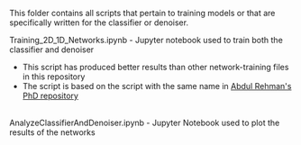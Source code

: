 This folder contains all scripts that pertain to training models or that are specifically written for the classifier or denoiser.

Training_2D_1D_Networks.ipynb - Jupyter notebook used to train both the classifier and denoiser <br>
<ul>
  <li>This script has produced better results than other network-training files in this repository</li>
  <li>The script is based on the script with the same name in <a href="https://github.com/AbdulRehmanUDEL/PhdAnalysis">Abdul Rehman's PhD repository</a></li>
</ul>
<br>
AnalyzeClassifierAndDenoiser.ipynb - Jupyter Notebook used to plot the results of the networks

